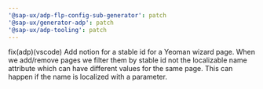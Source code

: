 ```yaml
---
'@sap-ux/adp-flp-config-sub-generator': patch
'@sap-ux/generator-adp': patch
'@sap-ux/adp-tooling': patch
---
```


fix(adp)(vscode) Add notion for a stable id for a Yeoman wizard page. When we add/remove pages we filter them by stable id not the localizable name attribute which can have different values for the same page. This can happen if the name is localized with a parameter.
